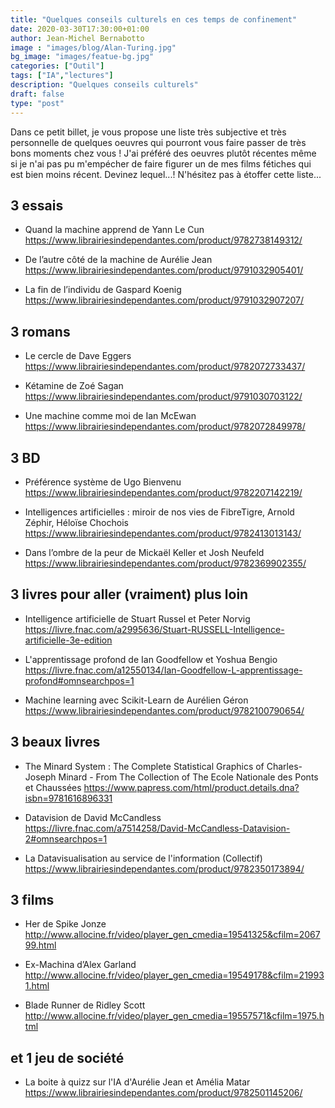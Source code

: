 ```yaml
---
title: "Quelques conseils culturels en ces temps de confinement"
date: 2020-03-30T17:30:00+01:00
author: Jean-Michel Bernabotto
image : "images/blog/Alan-Turing.jpg"
bg_image: "images/featue-bg.jpg"
categories: ["Outil"]
tags: ["IA","lectures"]
description: "Quelques conseils culturels"
draft: false
type: "post"
---
```


Dans ce petit billet, je vous propose une liste très subjective et très personnelle de quelques oeuvres qui pourront vous faire passer de très bons moments chez vous ! J'ai préféré des oeuvres plutôt récentes même si je n'ai pas pu m'empécher de faire figurer un de mes films fétiches qui est bien moins récent. Devinez lequel...! N'hésitez pas à étoffer cette liste...

## 3 essais ##

* Quand la machine apprend de Yann Le Cun 
<https://www.librairiesindependantes.com/product/9782738149312/>

* De l’autre côté de la machine de Aurélie Jean 
<https://www.librairiesindependantes.com/product/9791032905401/>

* La fin de l’individu de Gaspard Koenig 
<https://www.librairiesindependantes.com/product/9791032907207/>


## 3 romans ##

* Le cercle de Dave Eggers 
<https://www.librairiesindependantes.com/product/9782072733437/>

* Kétamine de Zoé Sagan 
<https://www.librairiesindependantes.com/product/9791030703122/>

* Une machine comme moi de Ian McEwan 
<https://www.librairiesindependantes.com/product/9782072849978/>


## 3 BD ##

* Préférence système de Ugo Bienvenu 
<https://www.librairiesindependantes.com/product/9782207142219/>

* Intelligences artificielles : miroir de nos vies de FibreTigre, Arnold Zéphir, Héloïse Chochois 
<https://www.librairiesindependantes.com/product/9782413013143/>

* Dans l’ombre de la peur de Mickaël Keller et Josh Neufeld 
<https://www.librairiesindependantes.com/product/9782369902355/>


## 3 livres pour aller (vraiment) plus loin ##

* Intelligence artificielle de Stuart Russel et Peter Norvig 
<https://livre.fnac.com/a2995636/Stuart-RUSSELL-Intelligence-artificielle-3e-edition>

* L'apprentissage profond de Ian Goodfellow et Yoshua Bengio 
<https://livre.fnac.com/a12550134/Ian-Goodfellow-L-apprentissage-profond#omnsearchpos=1>

* Machine learning avec Scikit-Learn de Aurélien Géron 
<https://www.librairiesindependantes.com/product/9782100790654/>


## 3 beaux livres ##

* The Minard System : The Complete Statistical Graphics of Charles-Joseph Minard - From The Collection of The Ecole Nationale des Ponts et Chaussées 
<https://www.papress.com/html/product.details.dna?isbn=9781616896331>

* Datavision de David McCandless 
<https://livre.fnac.com/a7514258/David-McCandless-Datavision-2#omnsearchpos=1>

* La Datavisualisation au service de l'information (Collectif) 
<https://www.librairiesindependantes.com/product/9782350173894/>

## 3 films ##

* Her de Spike Jonze 
<http://www.allocine.fr/video/player_gen_cmedia=19541325&cfilm=206799.html>

* Ex-Machina d’Alex Garland 
<http://www.allocine.fr/video/player_gen_cmedia=19549178&cfilm=219931.html>

* Blade Runner de Ridley Scott 
<http://www.allocine.fr/video/player_gen_cmedia=19557571&cfilm=1975.html>

## et 1 jeu de société ##

* La boite à quizz sur l'IA d'Aurélie Jean et Amélia Matar 
<https://www.librairiesindependantes.com/product/9782501145206/>